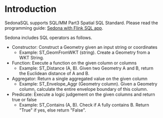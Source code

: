 # Introduction

SedonaSQL supports SQL/MM Part3 Spatial SQL Standard. Please read the programming guide: [Sedona with Flink SQL app](../../tutorial/flink/sql.md).

Sedona includes SQL operators as follows.

* Constructor: Construct a Geometry given an input string or coordinates
    * Example: ST_GeomFromWKT (string). Create a Geometry from a WKT String.
* Function: Execute a function on the given column or columns
    * Example: ST_Distance (A, B). Given two Geometry A and B, return the Euclidean distance of A and B.
* Aggregator: Return a single aggregated value on the given column
	* Example: ST_Envelope_Aggr (Geometry column). Given a Geometry column, calculate the entire envelope boundary of this column.
* Predicate: Execute a logic judgement on the given columns and return true or false
    * Example: ST_Contains (A, B). Check if A fully contains B. Return "True" if yes, else return "False".

